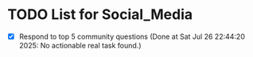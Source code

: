 # TODO List for Social_Media

- [x] Respond to top 5 community questions  (Done at Sat Jul 26 22:44:20 2025: No actionable real task found.)